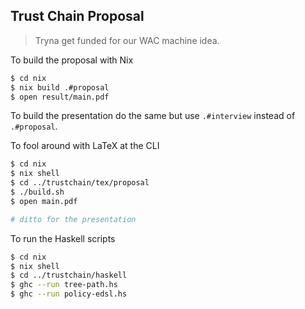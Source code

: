 Trust Chain Proposal
--------------------
> Tryna get funded for our WAC machine idea.

To build the proposal with Nix

```bash
$ cd nix
$ nix build .#proposal
$ open result/main.pdf
```

To build the presentation do the same but use `.#interview` instead
of `.#proposal`.

To fool around with LaTeX at the CLI

```bash
$ cd nix
$ nix shell
$ cd ../trustchain/tex/proposal
$ ./build.sh
$ open main.pdf

# ditto for the presentation
```

To run the Haskell scripts

```bash
$ cd nix
$ nix shell
$ cd ../trustchain/haskell
$ ghc --run tree-path.hs
$ ghc --run policy-edsl.hs
```
